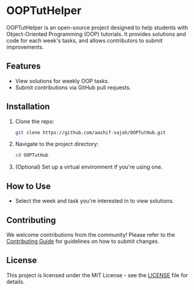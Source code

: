 # OOPTutHelper

OOPTutHelper is an open-source project designed to help students with Object-Oriented Programming (OOP) tutorials. It provides solutions and code for each week's tasks, and allows contributors to submit improvements.

## Features
- View solutions for weekly OOP tasks.
- Submit contributions via GitHub pull requests.

## Installation

1. Clone the repo:
    ```bash
    git clone https://github.com/aashif-sajah/OOPTutHub.git
    ```
2. Navigate to the project directory:
    ```bash
    cd OOPTutHub
    ```
3. (Optional) Set up a virtual environment if you're using one.

## How to Use

- Select the week and task you're interested in to view solutions.

## Contributing

We welcome contributions from the community! Please refer to the [Contributing Guide](CONTRIBUTING.md) for guidelines on how to submit changes.

## License

This project is licensed under the MIT License - see the [LICENSE](LICENSE) file for details.
